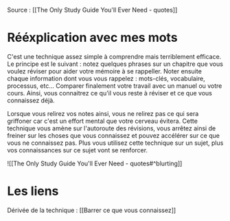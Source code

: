 Source : [[The Only Study Guide You'll Ever Need - quotes]]
# Rééxplication avec mes mots
C'est une technique assez simple à comprendre mais terriblement efficace. Le principe est le suivant : notez quelques phrases sur un chapitre que vous voulez réviser pour aider votre mémoire à se rappeller. Noter ensuite chaque information dont vous vous rappelez : mots-clés, vocabulaire, processus, etc... Comparer finalement votre travail avec un manuel ou votre cours. Ainsi, vous connaitrez ce qu'il vous reste à réviser et ce que vous connaissez déjà.

Lorsque vous relirez vos notes ainsi, vous ne relirez pas ce qui sera griffoner car c'est un effort mental que votre cerveau évitera. Cette technique vous amène sur l'autoroute des révisions, vous arrêtez ainsi de freiner sur les choses que vous connaissez et pouvez accélérer sur ce que vous ne connaissez pas. Plus vous utilisez cette technique sur un sujet, plus vos connaissances sur ce sujet vont se renforcer.

![[The Only Study Guide You'll Ever Need - quotes#^blurting]]
# Les liens
Dérivée de la technique : [[Barrer ce que vous connaissez]]